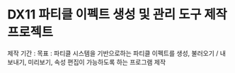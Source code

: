 # DX11 파티클 이펙트 생성 및 관리 도구 제작 프로젝트
 제작 기간 : 
 목표 : 파티클 시스템을 기반으로하는 파티클 이펙트를 생성, 불러오기 / 내보내기, 미리보기, 속성 편집이 가능하도록 하는 프로그램 제작
